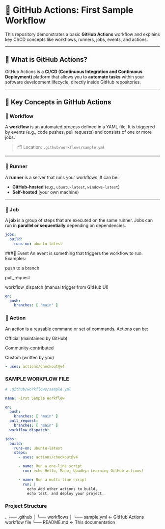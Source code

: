 # 🚀 GitHub Actions: First Sample Workflow

This repository demonstrates a basic **GitHub Actions** workflow and explains key CI/CD concepts like workflows, runners, jobs, events, and actions.

---

## 🧠 What is GitHub Actions?

GitHub Actions is a **CI/CD (Continuous Integration and Continuous Deployment)** platform that allows you to **automate tasks** within your software development lifecycle, directly inside GitHub repositories.

---

## 📘 Key Concepts in GitHub Actions

### 🔹 Workflow
A **workflow** is an automated process defined in a YAML file. It is triggered by events (e.g., code pushes, pull requests) and consists of one or more jobs.

> 🗂️ Location: `.github/workflows/sample.yml`

---

### 🔹 Runner
A **runner** is a server that runs your workflows. It can be:
- **GitHub-hosted** (e.g., `ubuntu-latest`, `windows-latest`)
- **Self-hosted** (your own machine)

---

### 🔹 Job
A **job** is a group of steps that are executed on the same runner. Jobs can run in **parallel or sequentially** depending on dependencies.

```yaml
jobs:
  build:
    runs-on: ubuntu-latest
```

###🔹 Event
An event is something that triggers the workflow to run. Examples:

push to a branch

pull_request

workflow_dispatch (manual trigger from GitHub UI)

```yaml
on:
  push:
    branches: [ "main" ]
```

### 🔹 Action
An action is a reusable command or set of commands. Actions can be:

Official (maintained by GitHub)

Community-contributed

Custom (written by you)

```yaml
- uses: actions/checkout@v4
```

### SAMPLE WORKFLOW FILE

```yaml
# .github/workflows/sample.yml

name: First Sample Workflow

on:
  push:
    branches: [ "main" ]
  pull_request:
    branches: [ "main" ]
  workflow_dispatch:

jobs:
  build:
    runs-on: ubuntu-latest
    steps:
      - uses: actions/checkout@v4

      - name: Run a one-line script
        run: echo Hello, Manoj Upadhya Learning GitHub actions!

      - name: Run a multi-line script
        run: |
          echo Add other actions to build,
          echo test, and deploy your project.
```

### Project Structure

.
├── .github
│   └── workflows
│       └── sample.yml   ← GitHub Actions workflow file
└── README.md            ← This documentation
